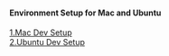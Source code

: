 #### Environment Setup for Mac and Ubuntu


[1.Mac Dev Setup](mac-dev-setup.sh)</br>
[2.Ubuntu Dev Setup](ubuntu-dev-setup.sh)
